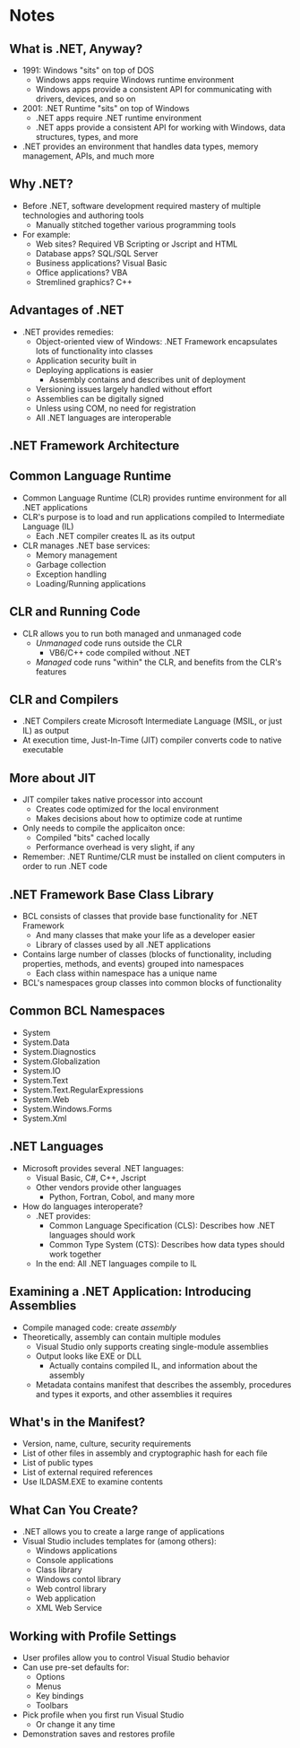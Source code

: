 # Notes

## What is .NET, Anyway?

* 1991: Windows "sits" on top of DOS
	* Windows apps require Windows runtime environment
	* Windows apps provide a consistent API for communicating with drivers, devices, and so on
* 2001: .NET Runtime "sits" on top of Windows
	* .NET apps require .NET runtime environment
	* .NET apps provide a consistent API for working with Windows, data structures, types, and more
* .NET provides an environment that handles data types, memory management, APIs, and much more

## Why .NET?

* Before .NET, software development required mastery of multiple technologies and authoring tools
	* Manually stitched together various programming tools
* For example:
	* Web sites? Required VB Scripting or Jscript and HTML
	* Database apps? SQL/SQL Server
	* Business applications? Visual Basic
	* Office applications? VBA
	* Stremlined graphics? C++

## Advantages of .NET

* .NET provides remedies:
	* Object-oriented view of Windows: .NET Framework encapsulates lots of functionality into classes
	* Application security built in
	* Deploying applications is easier
		* Assembly contains and describes unit of deployment
	* Versioning issues largely handled without effort
	* Assemblies can be digitally signed
	* Unless using COM, no need for registration
	* All .NET languages are interoperable

## .NET Framework Architecture

## Common Language Runtime

* Common Language Runtime (CLR) provides runtime environment for all .NET applications
* CLR's purpose is to load and run applications compiled to Intermediate Language (IL)
	* Each .NET compiler creates IL as its output
* CLR manages .NET base services:
	* Memory management
	* Garbage collection
	* Exception handling
	* Loading/Running applications

## CLR and Running Code

* CLR allows you to run both managed and unmanaged code
	* *Unmanaged* code runs outside the CLR
		* VB6/C++ code compiled without .NET
	* *Managed* code runs "within" the CLR, and benefits from the CLR's features

## CLR and Compilers

* .NET Compilers create Microsoft Intermediate Language (MSIL, or just IL) as output
* At execution time, Just-In-Time (JIT) compiler converts code to native executable

## More about JIT

* JIT compiler takes native processor into account
	* Creates code optimized for the local environment
	* Makes decisions about how to optimize code at runtime
* Only needs to compile the applicaiton once:
	* Compiled "bits" cached locally
	* Performance overhead is very slight, if any
* Remember: .NET Runtime/CLR must be installed on client computers in order to run .NET code

## .NET Framework Base Class Library

* BCL consists of classes that provide base functionality for .NET Framework
	* And many classes that make your life as a developer easier
	* Library of classes used by all .NET applications
* Contains large number of classes (blocks of functionality, including properties, methods, and events) grouped into namespaces
	* Each class within namespace has a unique name
* BCL's namespaces group classes into common blocks of functionality

## Common BCL Namespaces

* System
* System.Data
* System.Diagnostics
* System.Globalization
* System.IO
* System.Text
* System.Text.RegularExpressions
* System.Web
* System.Windows.Forms
* System.Xml

## .NET Languages

* Microsoft provides several .NET languages:
	* Visual Basic, C#, C++, Jscript
	* Other vendors provide other languages
		* Python, Fortran, Cobol, and many more
* How do languages interoperate?
	* .NET provides:
		* Common Language Specification (CLS): Describes how .NET languages should work
		* Common Type System (CTS): Describes how data types should work together
	* In the end: All .NET languages compile to IL

## Examining a .NET Application: Introducing Assemblies

* Compile managed code: create *assembly*
* Theoretically, assembly can contain multiple modules
	* Visual Studio only supports creating single-module assemblies
	* Output looks like EXE or DLL
		* Actually contains compiled IL, and information about the assembly
	* Metadata contains manifest that describes the assembly, procedures and types it exports, and other assemblies it requires

## What's in the Manifest?

* Version, name, culture, security requirements
* List of other files in assembly and cryptographic hash for each file
* List of public types
* List of external required references
* Use ILDASM.EXE to examine contents

## What Can You Create?

* .NET allows you to create a large range of applications
* Visual Studio includes templates for (among others):
	* Windows applications
	* Console applications
	* Class library
	* Windows contol library
	* Web control library
	* Web application
	* XML Web Service

## Working with Profile Settings

* User profiles allow you to control Visual Studio behavior
* Can use pre-set defaults for:
	* Options
	* Menus
	* Key bindings
	* Toolbars
* Pick profile when you first run Visual Studio
	* Or change it any time
* Demonstration saves and restores profile

